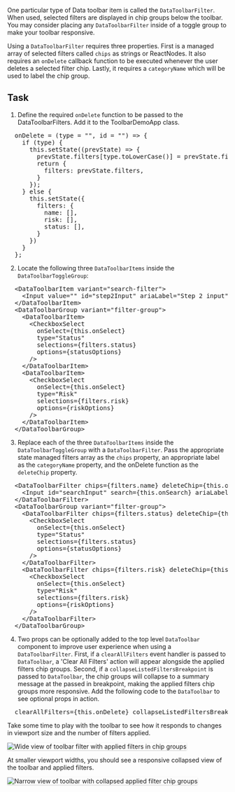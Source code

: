 One particular type of Data toolbar item is called the `DataToolbarFilter`. When used, selected filters are displayed in chip groups below the toolbar. You may consider placing any `DataToolbarFilter` inside of a toggle group to make your toolbar responsive.

Using a `DataToolbarFilter` requires three properties. First is a managed array of selected filters called `chips` as strings or ReactNodes. It also requires an `onDelete` callback function to be executed whenever the user deletes a selected filter chip. Lastly, it requires a `categoryName` which will be used to label the chip group.

## Task
1) Define the required `onDelete` function to be passed to the DataToolbarFilters. Add it to the ToolbarDemoApp class.

<pre class="file" data-target="clipboard">
  onDelete = (type = &quot;&quot;, id = &quot;&quot;) =&gt; {
    if (type) {
      this.setState((prevState) =&gt; {
        prevState.filters[type.toLowerCase()] = prevState.filters[type.toLowerCase()].filter(s =&gt; s !== id);
        return {
          filters: prevState.filters,
        }
      });
    } else {
      this.setState({
        filters: {
          name: [],
          risk: [],
          status: [],
        }
      })
    }
  };
</pre>

2) Locate the following three `DataToolbarItems` inside the `DataToolbarToggleGroup`:
<pre class="file">
  &lt;DataToolbarItem variant=&quot;search-filter&quot;&gt;
    &lt;Input value=&quot;&quot; id=&quot;step2Input&quot; ariaLabel=&quot;Step 2 input&quot; /&gt;
  &lt;/DataToolbarItem&gt;
  &lt;DataToolbarGroup variant=&quot;filter-group&quot;&gt;
    &lt;DataToolbarItem&gt;
      &lt;CheckboxSelect
        onSelect={this.onSelect}
        type=&quot;Status&quot;
        selections={filters.status}
        options={statusOptions}
      /&gt;
    &lt;/DataToolbarItem&gt;
    &lt;DataToolbarItem&gt;
      &lt;CheckboxSelect
        onSelect={this.onSelect}
        type=&quot;Risk&quot;
        selections={filters.risk}
        options={riskOptions}
      /&gt;
    &lt;/DataToolbarItem&gt;
  &lt;/DataToolbarGroup&gt;
</pre>

3) Replace each of the three `DataToolbarItems` inside the `DataToolbarToggleGroup` with a `DataToolbarFilter`. Pass the appropriate state managed filters array as the `chips` property, an appropriate label as the `categoryName` property, and the onDelete function as the `deleteChip` property. 

<pre class="file" data-target="clipboard">
  &lt;DataToolbarFilter chips={filters.name} deleteChip={this.onDelete} categoryName=&quot;Name&quot;&gt;
    &lt;Input id=&quot;searchInput&quot; search={this.onSearch} ariaLabel=&quot;Search input&quot; /&gt;
  &lt;/DataToolbarFilter&gt;
  &lt;DataToolbarGroup variant=&quot;filter-group&quot;&gt;
    &lt;DataToolbarFilter chips={filters.status} deleteChip={this.onDelete} categoryName=&quot;Status&quot;&gt;
      &lt;CheckboxSelect
        onSelect={this.onSelect}
        type=&quot;Status&quot;
        selections={filters.status}
        options={statusOptions}
      /&gt;
    &lt;/DataToolbarFilter&gt;
    &lt;DataToolbarFilter chips={filters.risk} deleteChip={this.onDelete} categoryName=&quot;Risk&quot;&gt;
      &lt;CheckboxSelect
        onSelect={this.onSelect}
        type=&quot;Risk&quot;
        selections={filters.risk}
        options={riskOptions}
      /&gt;
    &lt;/DataToolbarFilter&gt;
  &lt;/DataToolbarGroup&gt;
</pre>

4) Two props can be optionally added to the top level `DataToolbar` component to improve user experience when using a `DataToolbarFilter`.
First, if a `clearAllFilters` event handler is passed to `DataToolbar`, a 'Clear All Filters' action will appear alongside the applied filters chip groups.
Second, if a `collapseListedFiltersBreakpoint` is passed to `DataToolbar`, the chip groups will collapse to a summary message at the passed in breakpoint, making the applied filters chip groups more responsive.
Add the following code to the `DataToolbar` to see optional props in action.

<pre class="file" data-target="clipboard">
  clearAllFilters={this.onDelete} collapseListedFiltersBreakpoint=&quot;xl&quot;
</pre>

Take some time to play with the toolbar to see how it responds to changes in viewport size and the number of filters applied.

<img src="toolbar-filter/assets/wide-view-with-chip-groups.png" alt="Wide view of toolbar filter with applied filters in chip groups" style="box-shadow: rgba(3, 3, 3, 0.2) 0px 1.25px 2.5px 0px;" />

At smaller viewport widths, you should see a responsive collapsed view of the toolbar and applied filters.

<img src="toolbar-filter/assets/narrow-view-with-chip-groups.png" alt="Narrow view of toolbar with collapsed applied filter chip groups" style="box-shadow: rgba(3, 3, 3, 0.2) 0px 1.25px 2.5px 0px;" />
